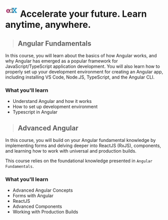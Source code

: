# ![Screenshot](edX.jpg) Accelerate your future. Learn anytime, anywhere.

> ## Angular Fundamentals

In this course, you will learn about the basics of how Angular works, and why Angular has emerged as a popular framework for JavaScript/TypeScript application development. You will also learn how to properly set up your development environment for creating an Angular app, including installing VS Code, Node.JS, TypeScript, and the Angular CLI.


### What you'll learn

- Understand Angular and how it works
- How to set up development environment 
- Typescript in Angular

> ## Advanced Angular

In this course, you will build on your Angular fundamental knowledge by implementing forms and delving deeper into ReactJS (RxJS), components, and learning how to work with universal and production builds.

This course relies on the foundational knowledge presented in `Angular Fundamentals`.

### What you'll learn
- Advanced Angular Concepts
- Forms with Angular
- ReactJS
- Advanced Components
- Working with Production Builds

